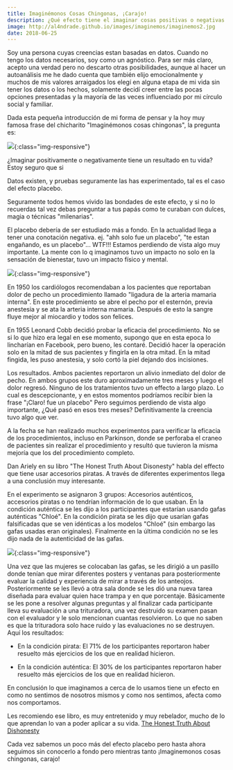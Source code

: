 ```yaml
---
title: Imaginémonos Cosas Chingonas, ¡Carajo!
description: ¿Qué efecto tiene el imaginar cosas positivas o negativas en nuestra vida?
image: http://al4ndrade.github.io/images/imaginemos/imaginemos2.jpg
date: 2018-06-25
---
```


Soy una persona cuyas creencias estan basadas en datos. Cuando no tengo los datos necesarios, soy como un agnóstico. Para ser más claro, acepto una verdad pero no descarto otras posibilidades, aunque al hacer un autoanálisis me he dado cuenta que también elijo emocionalmente y muchos de mis valores arraigados los elegí en alguna etapa de mi vida sin tener los datos o los hechos, solamente decidí creer entre las pocas opciones presentadas y la mayoría de las veces influenciado por mi círculo social y familiar.

Dada esta pequeña introducción de mi forma de pensar y la hoy muy famosa frase del chicharito "Imaginémonos cosas chingonas", la pregunta es:

![]({{site.baseurl}}/images/imaginemos/chicharito.jpg){:class="img-responsive"}

¿Imaginar positivamente o negativamente tiene un resultado en tu vida?
Estoy seguro que si

Datos existen, y pruebas seguramente las has experimentado, tal es el caso del efecto placebo.

Seguramente todos hemos vivido las bondades de este efecto, y si no lo recuerdas tal vez debas preguntar a tus papás como te curaban con dulces, magia o técnicas "milenarias".

El placebo debería de ser estudiado más a fondo. En la actualidad llega a tener una conotación negativa. ej. "ahh solo fue un placebo", "te estan engañando, es un placebo"... WTF!!! Estamos perdiendo de vista algo muy importante. La mente con lo q imaginamos tuvo un impacto no solo en la sensación de bienestar, tuvo un impacto físico y mental.

![]({{site.baseurl}}/images/imaginemos/placebo.jpg){:class="img-responsive"}

En 1950 los cardiólogos recomendaban a los pacientes que reportaban dolor de pecho un procedimiento llamado "ligadura de la arteria mamaria interna". En este procedimiento se abre el pecho por el esternón, previa anestesia y se ata la arteria interna mamaria. Después de esto la sangre fluye mejor al miocardio y todos son felices. 

En 1955 Leonard Cobb decidió probar la eficacia del procedimiento.  No se si lo que hizo era legal en ese momento, supongo que en esta epoca lo lincharían en Facebook, pero bueno, les contaré. Decidió hacer la operación solo en la mitad de sus pacientes y fingirla en la otra mitad.  En la mitad fingida, les puso anestesia, y solo cortó la piel dejando dos incisiones. 

Los resultados. Ambos pacientes reportaron un alivio inmediato del dolor de pecho. En ambos grupos este duro aproximadamente tres meses y luego el dolor regresó. Ninguno de los tratamientos tuvo un effecto a largo plazo.
Lo cual es descepcionante, y en estos momentos podríamos recibir bien la frase "¡Claro! fue un placebo"
Pero seguimos perdiendo de vista algo importante, ¿Qué pasó en esos tres meses? Definitivamente la creencia tuvo algo que ver.

A la fecha se han realizado muchos experimentos para verificar la eficacia de los procedimientos, incluso en Parkinson, donde se perforaba el craneo de pacientes sin realizar el procedimiento y resultó que tuvieron la misma mejoría que los del procedimiento completo.

Dan Ariely en su libro "The Honest Truth About Disonesty" habla del effecto que tiene usar accesorios piratas. A través de diferentes experimentos llega a una conclusión muy interesante. 

En el experimento se asignaron 3 grupos: Accesorios auténticos, accesorios piratas o no tendrían información de lo que usaban. En la condición auténtica se les dijo a los participantes que estarían usando gafas auténticas "Chloé".
En la condición pirata se les dijo que usarían gafas falsificadas que se ven idénticas a los modelos "Chloé" (sin embargo las gafas usadas eran originales). Finalmente en la última condición no se les dijo nada de la autenticidad de las gafas.

![]({{site.baseurl}}/images/imaginemos/gafas.jpg){:class="img-responsive"}

Una vez que las mujeres se colocaban las gafas, se les dirigió a un pasillo donde tenían que mirar diferentes posters y ventanas para posteriormente evaluar la calidad y experiencia de mirar a través de los anteojos. Posteriormente se les llevó a otra sala donde se les dió una nueva tarea diseñada para evaluar quien hace trampa y en que porcentaje. Básicamente se les pone a resolver algunas preguntas y al finalizar cada participante lleva su evaluación a una trituradora, una vez destruido su examen pasan con el evaluador y le solo mencionan cuantas resolvieron. Lo que no saben es que la trituradora solo hace ruido y las evaluaciones no se destruyen. Aquí los resultados:

- En la condición pirata: El 71% de los participantes reportaron haber resuelto más ejercicios de los que en realidad hicieron.

- En la condición auténtica: El 30% de los participantes reportaron haber resuelto más ejercicios de los que en realidad hicieron.

En conclusión lo que imaginamos a cerca de lo usamos tiene un efecto en como no sentimos de nosotros mismos y como nos sentimos, afecta como nos comportamos.

Les recomiendo ese libro, es muy entretenido y muy rebelador, mucho de lo que aprendan lo van a poder aplicar a su vida. <a href="https://www.amazon.com.mx/Honest-Truth-About-Dishonesty-Everyone-especially/dp/0062183613" target="_blank">The Honest Truth About Dishonesty</a>

Cada vez sabemos un poco más del efecto placebo pero hasta ahora seguimos sin conocerlo a fondo pero mientras tanto ¡Imaginemonos cosas chingonas, carajo!





